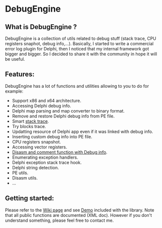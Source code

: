 # DebugEngine
## What is DebugEngine ?
DebugEngine is a collection of utils related to debug stuff (stack trace, CPU registers snaphot, debug info,...).
Basically, I started to write a commercial error log plugin for Delphi, then I noticed that my internal framework got bigger and bigger. So I decided to share it with the community in hope it will be useful.

## Features:
DebugEngine has a lot of functions and utilities allowing to you to do for example:
- Support x86 and x64 architecture.
- Accessing Delphi debug info.
- Delphi map parsing and map converter to binary format.
- Remove and restore Delphi debug info from PE file.
- Smart [stack trace](https://github.com/MahdiSafsafi/DebugEngine/wiki/Stack-trace).
- Try blocks trace.
- Updatting resource of Delphi app even if it was linked with debug info.
- Inserting custom debug info into PE file.
- CPU registers snapshot.
- Accessing vector registers.
- [Disasm and comment function with Debug info](https://github.com/MahdiSafsafi/DebugEngine/wiki/Getting-started#disasm-and-comment-function).
- Enumerating exception handlers.
- Delphi exception stack trace hook.
- Delphi string detection.
- PE utils.
- Disasm utils.
- ...

## Getting started:
Please refer to the [Wiki page](https://github.com/MahdiSafsafi/DebugEngine/wiki) and see [Demo](https://github.com/MahdiSafsafi/DebugEngine/tree/master/Demo) included with the library. 
Note that all public functions are documented (XML doc). However if you don't understand something, please feel free to contact me.


